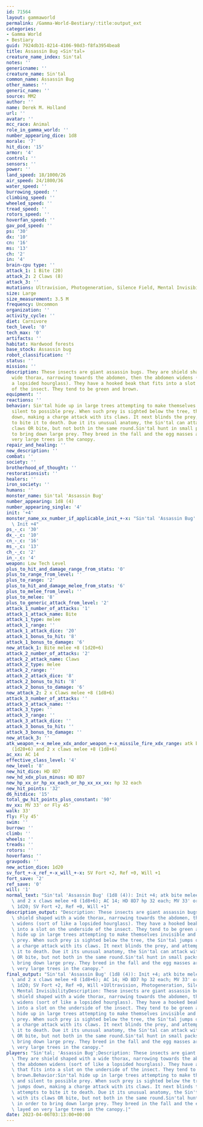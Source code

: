 ```yaml
---
id: 71564
layout: gammaworld
permalink: /Gamma-World-Bestiary/:title:output_ext
categories:
- Gamma World
- Bestiary
guid: 7924db31-8214-4106-98d3-f8fa3954bea8
title: Assassin Bug «Sin'tal»
creature_name_index: Sin'tal
notes: ''
genericname: ''
creature_name: Sin'tal
common_name: Assassin Bug
other_names: ''
generic_name: ''
source: MM2
author: ''
name: Derek M. Holland
url: ''
avatar: ''
mcc_race: Animal
role_in_gamma_world: ''
number_appearing_dice: 1d8
morale: '7'
hit_dice: '15'
armor: '4'
control: ''
sensors: ''
power: ''
land_speed: 18/1000/26
air_speed: 24/1800/36
water_speed: ''
burrowing_speed: ''
climbing_speed: ''
wheeled_speed: ''
tread_speed: ''
rotors_speed: ''
hoverfan_speed: ''
gav_pod_speed: ''
ps: '30'
dx: '10'
cn: '16'
ms: '13'
ch: '2'
in: '4'
brain-cpu type: ''
attack_1: 1 Bite (20)
attack_2: 2 Claws (8)
attack_3: ''
mutations: Ultravision, Photogeneration, Silence Field, Mental Invisibility
size: Large
size_measurement: 3.5 M
frequency: Uncommon
organization: ''
activity_cycle: ''
diet: Carnivore
tech_level: '0'
tech_max: '0'
artifacts: ''
habitat: Hardwood forests
base_stock: Assassin bug
robot_classification: ''
status: ''
mission: ''
description: These insects are giant assassin bugs. They are shield shaped with a
  wide thorax, narrowing towards the abdomen, then the abdomen widens (sort of like
  a lopsided hourglass). They have a hooked beak that fits into a slot on the underside
  of the insect. They tend to be green and brown.
equipment: ''
reactions: ''
behavior: Sin'tal hide up in large trees attempting to make themselves invisible and
  silent to possible prey. When such prey is sighted below the tree, the Sin'tal jumps
  down, making a charge attack with its claws. It next blinds the prey, and attempts
  to bite it to death. Due it its unusual anatomy, the Sin'tal can attack with its
  claws OR bite, but not both in the same round.Sin'tal hunt in small packs in order
  to bring down large prey. They breed in the fall and the egg masses are layed on
  very large trees in the canopy.
repair_and_healing: ''
new_description: ''
combat: ''
society: ''
brotherhood_of_thought: ''
restorationsist: ''
healers: ''
iron_society: ''
humans: ''
monster_name: Sin'tal 'Assassin Bug'
number_appearing: 1d8 (4)
number_appearing_single: '4'
init: '+4'
monster_name_xx_number_if_applicable_init_+-x: "Sin'tal 'Assassin Bug' (1d8 (4)):\
  \ Init +4"
ps_-_c: '30'
dx_-_c: '10'
cn_-_c: '16'
ms_-_c: '13'
ch_-_c: '2'
in_-_c: '4'
weapon: Low Tech Level
plus_to_hit_and_damage_range_from_stats: '0'
plus_to_range_from_level: ''
plus_to_range: '2'
plus_to_hit_and_damage_melee_from_stats: '6'
plus_to_melee_from_level: ''
plus_to_melee: '8'
plus_to_generic_attack_from_level: '2'
attack_1_number_of_attacks: '1'
attack_1_attack_name: Bite
attack_1_type: melee
attack_1_range: ''
attack_1_attack_dice: '20'
attack_1_bonus_to_hit: '8'
attack_1_bonus_to_damage: '6'
new_attack_1: Bite melee +8 (1d20+6)
attack_2_number_of_attacks: '2'
attack_2_attack_name: Claws
attack_2_type: melee
attack_2_range: ''
attack_2_attack_dice: '8'
attack_2_bonus_to_hit: '8'
attack_2_bonus_to_damage: '6'
new_attack_2: 2 x Claws melee +8 (1d8+6)
attack_3_number_of_attacks: ''
attack_3_attack_name: ''
attack_3_type: ''
attack_3_range: ''
attack_3_attack_dice: ''
attack_3_bonus_to_hit: ''
attack_3_bonus_to_damage: ''
new_attack_3: ''
atk_weapon_+-x_melee_xdx_andor_weapon_+-x_missile_fire_xdx_range: atk bite melee +8
  (1d20+6) and 2 x claws melee +8 (1d8+6)
ac_xx: AC 14
effective_class_level: '4'
new_level: '8'
new_hit_dice: HD 8D7
new_hd_xdx_plus_minus: HD 8D7
new_hp_xx_or_hp_xx_each_or_hp_xx_xx_xx: hp 32 each
new_hit_points: '32'
d6_hitdice: '15'
total_gw_hit_points_plus_constant: '90'
mv_xx: MV 33' or Fly 45'
walk: 33'
fly: Fly 45'
swim: ''
burrow: ''
climb: ''
wheels: ''
treads: ''
rotors: ''
hoverfans: ''
gravpods: ''
new_action_dice: 1d20
sv_fort_+-x_ref_+-x_will_+-x: SV Fort +2, Ref +0, Will +1
fort_save: '2'
ref_save: '0'
will: '1'
normal_text: "Sin'tal 'Assassin Bug' (1d8 (4)): Init +4; atk bite melee +8 (1d20+6)\
  \ and 2 x claws melee +8 (1d8+6); AC 14; HD 8D7 hp 32 each; MV 33' or Fly 45' ;\
  \ 1d20; SV Fort +2, Ref +0, Will +1"
description_output: "Description: These insects are giant assassin bugs. They are\
  \ shield shaped with a wide thorax, narrowing towards the abdomen, then the abdomen\
  \ widens (sort of like a lopsided hourglass). They have a hooked beak that fits\
  \ into a slot on the underside of the insect. They tend to be green and brown.Behavior:Sin'tal\
  \ hide up in large trees attempting to make themselves invisible and silent to possible\
  \ prey. When such prey is sighted below the tree, the Sin'tal jumps down, making\
  \ a charge attack with its claws. It next blinds the prey, and attempts to bite\
  \ it to death. Due it its unusual anatomy, the Sin'tal can attack with its claws\
  \ OR bite, but not both in the same round.Sin'tal hunt in small packs in order to\
  \ bring down large prey. They breed in the fall and the egg masses are layed on\
  \ very large trees in the canopy."
final_output: "Sin'tal 'Assassin Bug' (1d8 (4)): Init +4; atk bite melee +8 (1d20+6)\
  \ and 2 x claws melee +8 (1d8+6); AC 14; HD 8D7 hp 32 each; MV 33' or Fly 45' ;\
  \ 1d20; SV Fort +2, Ref +0, Will +1Ultravision, Photogeneration, Silence Field,\
  \ Mental InvisibilityDescription: These insects are giant assassin bugs. They are\
  \ shield shaped with a wide thorax, narrowing towards the abdomen, then the abdomen\
  \ widens (sort of like a lopsided hourglass). They have a hooked beak that fits\
  \ into a slot on the underside of the insect. They tend to be green and brown.Behavior:Sin'tal\
  \ hide up in large trees attempting to make themselves invisible and silent to possible\
  \ prey. When such prey is sighted below the tree, the Sin'tal jumps down, making\
  \ a charge attack with its claws. It next blinds the prey, and attempts to bite\
  \ it to death. Due it its unusual anatomy, the Sin'tal can attack with its claws\
  \ OR bite, but not both in the same round.Sin'tal hunt in small packs in order to\
  \ bring down large prey. They breed in the fall and the egg masses are layed on\
  \ very large trees in the canopy."
players: "Sin'tal; 'Assassin Bug';Description: These insects are giant assassin bugs.\
  \ They are shield shaped with a wide thorax, narrowing towards the abdomen, then\
  \ the abdomen widens (sort of like a lopsided hourglass). They have a hooked beak\
  \ that fits into a slot on the underside of the insect. They tend to be green and\
  \ brown.Behavior:Sin'tal hide up in large trees attempting to make themselves invisible\
  \ and silent to possible prey. When such prey is sighted below the tree, the Sin'tal\
  \ jumps down, making a charge attack with its claws. It next blinds the prey, and\
  \ attempts to bite it to death. Due it its unusual anatomy, the Sin'tal can attack\
  \ with its claws OR bite, but not both in the same round.Sin'tal hunt in small packs\
  \ in order to bring down large prey. They breed in the fall and the egg masses are\
  \ layed on very large trees in the canopy.|"
date: 2023-04-06T03:13:00+00:00
---
```

</br>